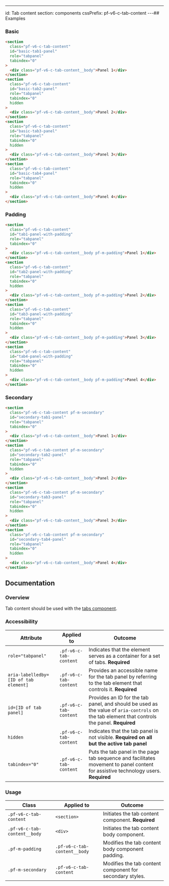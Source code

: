 ---
id: Tab content
section: components
cssPrefix: pf-v6-c-tab-content
---## Examples

### Basic

```html
<section
  class="pf-v6-c-tab-content"
  id="basic-tab1-panel"
  role="tabpanel"
  tabindex="0"
>
  <div class="pf-v6-c-tab-content__body">Panel 1</div>
</section>
<section
  class="pf-v6-c-tab-content"
  id="basic-tab2-panel"
  role="tabpanel"
  tabindex="0"
  hidden
>
  <div class="pf-v6-c-tab-content__body">Panel 2</div>
</section>
<section
  class="pf-v6-c-tab-content"
  id="basic-tab3-panel"
  role="tabpanel"
  tabindex="0"
  hidden
>
  <div class="pf-v6-c-tab-content__body">Panel 3</div>
</section>
<section
  class="pf-v6-c-tab-content"
  id="basic-tab4-panel"
  role="tabpanel"
  tabindex="0"
  hidden
>
  <div class="pf-v6-c-tab-content__body">Panel 4</div>
</section>

```

### Padding

```html
<section
  class="pf-v6-c-tab-content"
  id="tab1-panel-with-padding"
  role="tabpanel"
  tabindex="0"
>
  <div class="pf-v6-c-tab-content__body pf-m-padding">Panel 1</div>
</section>
<section
  class="pf-v6-c-tab-content"
  id="tab2-panel-with-padding"
  role="tabpanel"
  tabindex="0"
  hidden
>
  <div class="pf-v6-c-tab-content__body pf-m-padding">Panel 2</div>
</section>
<section
  class="pf-v6-c-tab-content"
  id="tab3-panel-with-padding"
  role="tabpanel"
  tabindex="0"
  hidden
>
  <div class="pf-v6-c-tab-content__body pf-m-padding">Panel 3</div>
</section>
<section
  class="pf-v6-c-tab-content"
  id="tab4-panel-with-padding"
  role="tabpanel"
  tabindex="0"
  hidden
>
  <div class="pf-v6-c-tab-content__body pf-m-padding">Panel 4</div>
</section>

```

### Secondary

```html
<section
  class="pf-v6-c-tab-content pf-m-secondary"
  id="secondary-tab1-panel"
  role="tabpanel"
  tabindex="0"
>
  <div class="pf-v6-c-tab-content__body">Panel 1</div>
</section>
<section
  class="pf-v6-c-tab-content pf-m-secondary"
  id="secondary-tab2-panel"
  role="tabpanel"
  tabindex="0"
  hidden
>
  <div class="pf-v6-c-tab-content__body">Panel 2</div>
</section>
<section
  class="pf-v6-c-tab-content pf-m-secondary"
  id="secondary-tab3-panel"
  role="tabpanel"
  tabindex="0"
  hidden
>
  <div class="pf-v6-c-tab-content__body">Panel 3</div>
</section>
<section
  class="pf-v6-c-tab-content pf-m-secondary"
  id="secondary-tab4-panel"
  role="tabpanel"
  tabindex="0"
  hidden
>
  <div class="pf-v6-c-tab-content__body">Panel 4</div>
</section>

```

## Documentation

### Overview

Tab content should be used with the [tabs component](/components/tabs).

### Accessibility

| Attribute | Applied to | Outcome |
| -- | -- | -- |
| `role="tabpanel"` | `.pf-v6-c-tab-content` | Indicates that the element serves as a container for a set of tabs. **Required** |
| `aria-labelledby=[ID of tab element]` | `.pf-v6-c-tab-content` | Provides an accessible name for the tab panel by referring to the tab element that controls it. **Required**
| `id=[ID of tab panel]` | `.pf-v6-c-tab-content` | Provides an ID for the tab panel, and should be used as the value of `aria-controls` on the tab element that controls the panel.  **Required**
| `hidden` | `.pf-v6-c-tab-content` | Indicates that the tab panel is not visible. **Required on all but the active tab panel**
| `tabindex="0"` | `.pf-v6-c-tab-content` | Puts the tab panel in the page tab sequence and facilitates movement to panel content for assistive technology users. **Required**

### Usage

| Class | Applied to | Outcome |
| -- | -- | -- |
| `.pf-v6-c-tab-content` | `<section>` |  Initiates the tab content component. **Required** |
| `.pf-v6-c-tab-content__body` | `<div>` |  Initiates the tab content body component. |
| `.pf-m-padding` | `.pf-v6-c-tab-content__body` | Modifies the tab content body component padding. |
| `.pf-m-secondary` | `.pf-v6-c-tab-content` |  Modifies the tab content component for secondary styles. |
